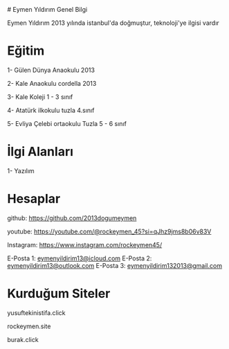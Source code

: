 <div class="container">
# Eymen Yıldırım Genel Bilgi

Eymen Yıldırım 2013 yılında istanbul'da doğmuştur, teknoloji'ye ilgisi vardır

# Eğitim

1- Gülen Dünya Anaokulu 2013

2- Kale Anaokulu cordella 2013

3- Kale Koleji 1 - 3 sınıf

4- Atatürk ilkokulu tuzla 4.sınıf

5- Evliya Çelebi ortaokulu Tuzla 5 - 6 sınıf

# İlgi Alanları

1- Yazılım

# Hesaplar

github: https://github.com/2013dogumeymen

youtube: https://youtube.com/@rockeymen_45?si=qJhz9jms8b06v83V

Instagram: https://www.instagram.com/rockeymen45/

E-Posta 1: eymenyildirim13@icloud.com
E-Posta 2: eymenyildirim13@outlook.com
E-Posta 3: eymenyildirim132013@gmail.com

# Kurduğum Siteler

yusuftekinistifa.click

rockeymen.site

burak.click
<div>
